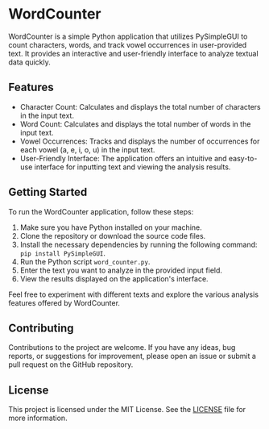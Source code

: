 # WordCounter

WordCounter is a simple Python application that utilizes PySimpleGUI to count characters, words, and track vowel occurrences in user-provided text. It provides an interactive and user-friendly interface to analyze textual data quickly.

## Features

- Character Count: Calculates and displays the total number of characters in the input text.
- Word Count: Calculates and displays the total number of words in the input text.
- Vowel Occurrences: Tracks and displays the number of occurrences for each vowel (a, e, i, o, u) in the input text.
- User-Friendly Interface: The application offers an intuitive and easy-to-use interface for inputting text and viewing the analysis results.

## Getting Started

To run the WordCounter application, follow these steps:

1. Make sure you have Python installed on your machine.
2. Clone the repository or download the source code files.
3. Install the necessary dependencies by running the following command: `pip install PySimpleGUI`.
4. Run the Python script `word_counter.py`.
5. Enter the text you want to analyze in the provided input field.
7. View the results displayed on the application's interface.

Feel free to experiment with different texts and explore the various analysis features offered by WordCounter.

## Contributing

Contributions to the project are welcome. If you have any ideas, bug reports, or suggestions for improvement, please open an issue or submit a pull request on the GitHub repository.

## License

This project is licensed under the MIT License. See the [LICENSE](LICENSE) file for more information.
